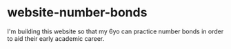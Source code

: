 # website-number-bonds
I'm building this website so that my 6yo can practice number bonds in order to aid their early academic career.
